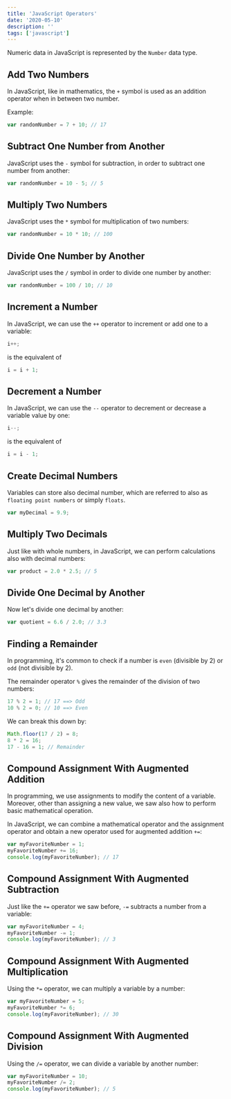 ```yaml
---
title: 'JavaScript Operators'
date: '2020-05-10'
description: ''
tags: ['javascript']
---
```


Numeric data in JavaScript is represented by the `Number` data type.

## Add Two Numbers

In JavaScript, like in mathematics, the `+` symbol is used as an addition operator when in between two number.

Example:

```js
var randomNumber = 7 + 10; // 17
```

## Subtract One Number from Another

JavaScript uses the `-` symbol for subtraction, in order to subtract one number from another:

```js
var randomNumber = 10 - 5; // 5
```

## Multiply Two Numbers

JavaScript uses the `*` symbol for multiplication of two numbers:

```js
var randomNumber = 10 * 10; // 100
```

## Divide One Number by Another

JavaScript uses the `/` symbol in order to divide one number by another:

```js
var randomNumber = 100 / 10; // 10
```

## Increment a Number

In JavaScript, we can use the `++` operator to increment or add one to a variable:

```js
i++;
```

is the equivalent of

```js
i = i + 1;
```

## Decrement a Number

In JavaScript, we can use the `--` operator to decrement or decrease a variable value by one:

```js
i--;
```

is the equivalent of

```js
i = i - 1;
```

## Create Decimal Numbers

Variables can store also decimal number, which are referred to also as `floating point numbers` or simply `floats`.

```js
var myDecimal = 9.9;
```

## Multiply Two Decimals

Just like with whole numbers, in JavaScript, we can perform calculations also with decimal numbers:

```js
var product = 2.0 * 2.5; // 5
```

## Divide One Decimal by Another

Now let's divide one decimal by another:

```js
var quotient = 6.6 / 2.0; // 3.3
```

## Finding a Remainder

In programming, it's common to check if a number is `even` (divisible by 2) or `odd` (not divisible by 2).

The remainder operator `%` gives the remainder of the division of two numbers:

```js
17 % 2 = 1; // 17 ==> Odd
10 % 2 = 0; // 10 ==> Even
```

We can break this down by:

```js
Math.floor(17 / 2) = 8;
8 * 2 = 16;
17 - 16 = 1; // Remainder
```

## Compound Assignment With Augmented Addition

In programming, we use assignments to modify the content of a variable.
Moreover, other than assigning a new value, we saw also how to perform basic mathematical operation.

In JavaScript, we can combine a mathematical operator and the assignment operator and obtain a new operator used for augmented addition `+=`:

```js
var myFavoriteNumber = 1;
myFavoriteNumber += 16;
console.log(myFavoriteNumber); // 17
```

## Compound Assignment With Augmented Subtraction

Just like the `+=` operator we saw before, `-=` subtracts a number from a variable:

```js
var myFavoriteNumber = 4;
myFavoriteNumber -= 1;
console.log(myFavoriteNumber); // 3
```

## Compound Assignment With Augmented Multiplication

Using the `*=` operator, we can multiply a variable by a number:

```js
var myFavoriteNumber = 5;
myFavoriteNumber *= 6;
console.log(myFavoriteNumber); // 30
```

## Compound Assignment With Augmented Division

Using the `/=` operator, we can divide a variable by another number:

```js
var myFavoriteNumber = 10;
myFavoriteNumber /= 2;
console.log(myFavoriteNumber); // 5
```
